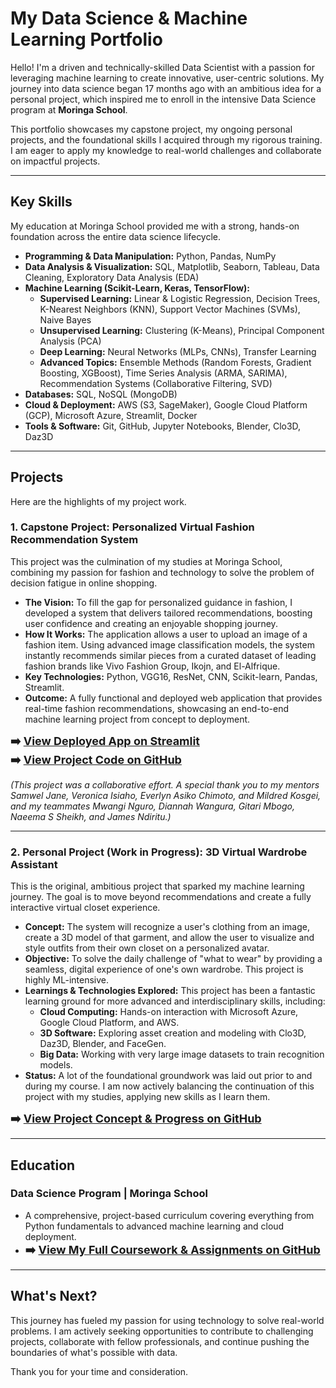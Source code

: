 # My Data Science & Machine Learning Portfolio

Hello! I'm a driven and technically-skilled Data Scientist with a passion for leveraging machine learning to create innovative, user-centric solutions. My journey into data science began 17 months ago with an ambitious idea for a personal project, which inspired me to enroll in the intensive Data Science program at **Moringa School**.

This portfolio showcases my capstone project, my ongoing personal projects, and the foundational skills I acquired through my rigorous training. I am eager to apply my knowledge to real-world challenges and collaborate on impactful projects.

---

## Key Skills

My education at Moringa School provided me with a strong, hands-on foundation across the entire data science lifecycle.

*   **Programming & Data Manipulation:** Python, Pandas, NumPy
*   **Data Analysis & Visualization:** SQL, Matplotlib, Seaborn, Tableau, Data Cleaning, Exploratory Data Analysis (EDA)
*   **Machine Learning (Scikit-Learn, Keras, TensorFlow):**
    *   **Supervised Learning:** Linear & Logistic Regression, Decision Trees, K-Nearest Neighbors (KNN), Support Vector Machines (SVMs), Naive Bayes
    *   **Unsupervised Learning:** Clustering (K-Means), Principal Component Analysis (PCA)
    *   **Deep Learning:** Neural Networks (MLPs, CNNs), Transfer Learning
    *   **Advanced Topics:** Ensemble Methods (Random Forests, Gradient Boosting, XGBoost), Time Series Analysis (ARMA, SARIMA), Recommendation Systems (Collaborative Filtering, SVD)
*   **Databases:** SQL, NoSQL (MongoDB)
*   **Cloud & Deployment:** AWS (S3, SageMaker), Google Cloud Platform (GCP), Microsoft Azure, Streamlit, Docker
*   **Tools & Software:** Git, GitHub, Jupyter Notebooks, Blender, Clo3D, Daz3D

---

## Projects

Here are the highlights of my project work.

### 1. Capstone Project: Personalized Virtual Fashion Recommendation System

This project was the culmination of my studies at Moringa School, combining my passion for fashion and technology to solve the problem of decision fatigue in online shopping.

*   **The Vision:** To fill the gap for personalized guidance in fashion, I developed a system that delivers tailored recommendations, boosting user confidence and creating an enjoyable shopping journey.
*   **How It Works:** The application allows a user to upload an image of a fashion item. Using advanced image classification models, the system instantly recommends similar pieces from a curated dataset of leading fashion brands like Vivo Fashion Group, Ikojn, and El-Alfrique.
*   **Key Technologies:** Python, VGG16, ResNet, CNN, Scikit-learn, Pandas, Streamlit.
*   **Outcome:** A fully functional and deployed web application that provides real-time fashion recommendations, showcasing an end-to-end machine learning project from concept to deployment.

**<font size="4">➡️ [View Deployed App on Streamlit](https://lnkd.in/dcFyUy7R)</font>**
<br>
**<font size="4">➡️ [View Project Code on GitHub](https://github.com/your-username/your-capstone-repo-name)</font>**

*(This project was a collaborative effort. A special thank you to my mentors Samwel Jane, Veronica Isiaho, Everlyn Asiko Chimoto, and Mildred Kosgei, and my teammates Mwangi Nguro, Diannah Wangura, Gitari Mbogo, Naeema S Sheikh, and James Ndiritu.)*

---

### 2. Personal Project (Work in Progress): 3D Virtual Wardrobe Assistant

This is the original, ambitious project that sparked my machine learning journey. The goal is to move beyond recommendations and create a fully interactive virtual closet experience.

*   **Concept:** The system will recognize a user's clothing from an image, create a 3D model of that garment, and allow the user to visualize and style outfits from their own closet on a personalized avatar.
*   **Objective:** To solve the daily challenge of "what to wear" by providing a seamless, digital experience of one's own wardrobe. This project is highly ML-intensive.
*   **Learnings & Technologies Explored:** This project has been a fantastic learning ground for more advanced and interdisciplinary skills, including:
    *   **Cloud Computing:** Hands-on interaction with Microsoft Azure, Google Cloud Platform, and AWS.
    *   **3D Software:** Exploring asset creation and modeling with Clo3D, Daz3D, Blender, and FaceGen.
    *   **Big Data:** Working with very large image datasets to train recognition models.
*   **Status:** A lot of the foundational groundwork was laid out prior to and during my course. I am now actively balancing the continuation of this project with my studies, applying new skills as I learn them.

**<font size="4">➡️ [View Project Concept & Progress on GitHub](https://github.com/your-username/your-3d-project-repo-name)</font>**

---

## Education

### Data Science Program | Moringa School
*   A comprehensive, project-based curriculum covering everything from Python fundamentals to advanced machine learning and cloud deployment.
*   **<font size="4">➡️ [View My Full Coursework & Assignments on GitHub](https://github.com/your-username/moringa-coursework-repo-name)</font>**

---

## What's Next?

This journey has fueled my passion for using technology to solve real-world problems. I am actively seeking opportunities to contribute to challenging projects, collaborate with fellow professionals, and continue pushing the boundaries of what's possible with data.

Thank you for your time and consideration.
